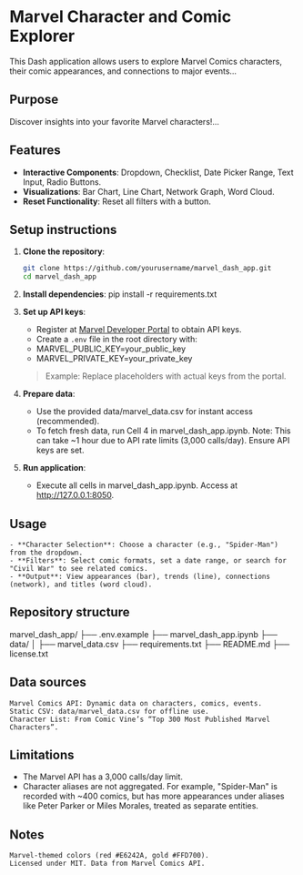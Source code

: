 # Marvel Character and Comic Explorer
This Dash application allows users to explore Marvel Comics characters, their comic appearances, and connections to major events...

## Purpose
Discover insights into your favorite Marvel characters!...

## Features
- **Interactive Components**: Dropdown, Checklist, Date Picker Range, Text Input, Radio Buttons.
- **Visualizations**: Bar Chart, Line Chart, Network Graph, Word Cloud.
- **Reset Functionality**: Reset all filters with a button.

## Setup instructions
1. **Clone the repository**:
   ```bash
   git clone https://github.com/yourusername/marvel_dash_app.git
   cd marvel_dash_app
   
2. **Install dependencies**:
	pip install -r requirements.txt
	
3. **Set up API keys**:
	- Register at [Marvel Developer Portal](https://developer.marvel.com/) to obtain API keys.
	- Create a `.env` file in the root directory with:
	- MARVEL_PUBLIC_KEY=your_public_key
	- MARVEL_PRIVATE_KEY=your_private_key
	>Example: Replace placeholders with actual keys from the portal.
	
4. **Prepare data**:
	- Use the provided data/marvel_data.csv for instant access (recommended).
	- To fetch fresh data, run Cell 4 in marvel_dash_app.ipynb. Note: This can take ~1 hour due to API rate limits (3,000 calls/day). Ensure API keys are set.
	
5. **Run application**:
	- Execute all cells in marvel_dash_app.ipynb. Access at http://127.0.0.1:8050.
	
## Usage
	- **Character Selection**: Choose a character (e.g., "Spider-Man") from the dropdown.
	- **Filters**: Select comic formats, set a date range, or search for "Civil War" to see related comics.
	- **Output**: View appearances (bar), trends (line), connections (network), and titles (word cloud).

## Repository structure

marvel_dash_app/
├── .env.example
├── marvel_dash_app.ipynb
├── data/
│   ├── marvel_data.csv
├── requirements.txt
├── README.md
├── license.txt

## Data sources
	Marvel Comics API: Dynamic data on characters, comics, events.
	Static CSV: data/marvel_data.csv for offline use.
	Character List: From Comic Vine’s “Top 300 Most Published Marvel Characters”.
	
## Limitations
- The Marvel API has a 3,000 calls/day limit.
- Character aliases are not aggregated. For example, "Spider-Man" is recorded with ~400 comics, but has more appearances under aliases like Peter Parker or Miles Morales, treated as separate entities.
	
## Notes
	Marvel-themed colors (red #E6242A, gold #FFD700).
	Licensed under MIT. Data from Marvel Comics API.